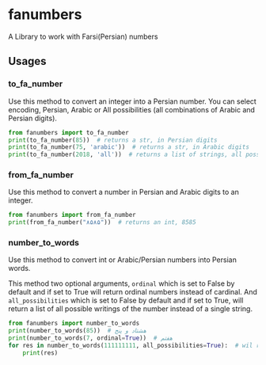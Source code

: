 # fanumbers
A Library to work with Farsi(Persian) numbers

## Usages
### to_fa_number
Use this method to convert an integer into a Persian number. You can select encoding, Persian, Arabic or All possibilities (all combinations of Arabic and Persian digits).

```python
from fanumbers import to_fa_number
print(to_fa_number(85))  # returns a str, in Persian digits
print(to_fa_number(75, 'arabic'))  # returns a str, in Arabic digits
print(to_fa_number(2018, 'all'))  # returns a list of strings, all possibilities
```

### from_fa_number
Use this method to convert a number in Persian and Arabic digits to an integer.

```python
from fanumbers import from_fa_number
print(from_fa_number("۸۵۸۵"))  # returns an int, 8585
```

### number_to_words
Use this method to convert int or Arabic/Persian numbers into Persian words.

This method two optional arguments, `ordinal` which is set to False by default and if set to True will return ordinal numbers instead of cardinal. And 
`all_possibilities` which is set to False by default and if set to True, will return a list of all possible writings of the number instead of a single string.

```python
from fanumbers import number_to_words
print(number_to_words(85))  # هشتاد و پنج 
print(number_to_words(7, ordinal=True))  # هفتم
for res in number_to_words(111111111, all_possibilities=True):  # wil return multiple strings
    print(res)
```
